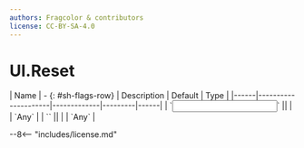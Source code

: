 ```yaml
---
authors: Fragcolor & contributors
license: CC-BY-SA-4.0
---
```



# UI.Reset

<div class="sh-parameters" markdown="1">
| Name | - {: #sh-flags-row} | Description | Default | Type |
|------|---------------------|-------------|---------|------|
| `<input>` || | | `Any` |
| `<output>` || | | `Any` |

</div>



--8<-- "includes/license.md"
